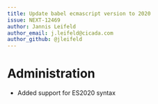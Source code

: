 ```yaml
---
title: Update babel ecmascript version to 2020
issue: NEXT-12469
author: Jannis Leifeld
author_email: j.leifeld@cicada.com 
author_github: @jleifeld
---
```

# Administration
* Added support for ES2020 syntax
